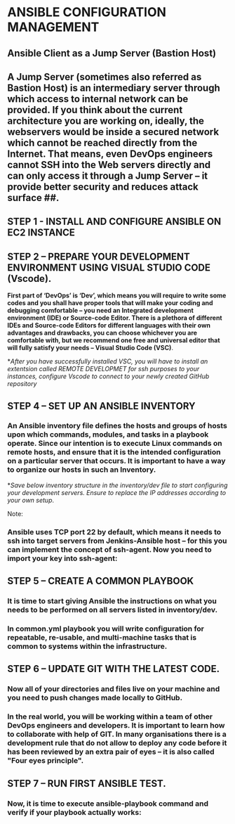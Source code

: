 # ANSIBLE CONFIGURATION MANAGEMENT

## Ansible Client as a Jump Server (Bastion Host)

## A Jump Server (sometimes also referred as Bastion Host) is an intermediary server through which access to internal network can be provided. If you think about the current architecture you are working on, ideally, the webservers would be inside a secured network which cannot be reached directly from the Internet. That means, even DevOps engineers cannot SSH into the Web servers directly and can only access it through a Jump Server – it provide better security and reduces attack surface ##.

## STEP 1 - INSTALL AND CONFIGURE ANSIBLE ON EC2 INSTANCE

## STEP 2 – PREPARE YOUR DEVELOPMENT ENVIRONMENT USING VISUAL STUDIO CODE (Vscode).

**First part of ‘DevOps’ is ‘Dev’, which means you will require to write some codes and you shall have proper tools that will make your coding and debugging comfortable – you need an Integrated development environment (IDE) or Source-code Editor. There is a plethora of different IDEs and Source-code Editors for different languages with their own advantages and drawbacks, you can choose whichever you are comfortable with, but we recommend one free and universal editor that will fully satisfy your needs – Visual Studio Code (VSC)**.

**After you have successfully installed VSC, you will have to install an extentsion called REMOTE DEVELOPMET for ssh purposes to your instances, configure Vscode to connect to your newly created GitHub repository*


## STEP 4 – SET UP AN ANSIBLE INVENTORY

### An Ansible inventory file defines the hosts and groups of hosts upon which commands, modules, and tasks in a playbook operate. Since our intention is to execute Linux commands on remote hosts, and ensure that it is the intended configuration on a particular server that occurs. It is important to have a way to organize our hosts in such an Inventory.

**Save below inventory structure in the inventory/dev file to start configuring your development servers. Ensure to replace the IP addresses according to your own setup*.


Note: 

### Ansible uses TCP port 22 by default, which means it needs to ssh into target servers from Jenkins-Ansible host – for this you can implement the concept of ssh-agent. Now you need to import your key into ssh-agent:


## STEP 5 – CREATE A COMMON PLAYBOOK

### It is time to start giving Ansible the instructions on what you needs to be performed on all servers listed in inventory/dev.

### In common.yml playbook you will write configuration for repeatable, re-usable, and multi-machine tasks that is common to systems within the infrastructure.

## STEP 6 – UPDATE GIT WITH THE LATEST CODE.

### Now all of your directories and files live on your machine and you need to push changes made locally to GitHub.

### In the real world, you will be working within a team of other DevOps engineers and developers. It is important to learn how to collaborate with help of GIT. In many organisations there is a development rule that do not allow to deploy any code before it has been reviewed by an extra pair of eyes – it is also called "Four eyes principle".

## STEP 7 – RUN FIRST ANSIBLE TEST.

### Now, it is time to execute ansible-playbook command and verify if your playbook actually works:


